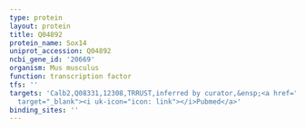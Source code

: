 ```yaml
---
type: protein
layout: protein
title: Q04892
protein_name: Sox14
uniprot_accession: Q04892
ncbi_gene_id: '20669'
organism: Mus musculus
function: transcription factor
tfs: ''
targets: 'Calb2,Q08331,12308,TRRUST,inferred by curator,&ensp;<a href="https://www.ncbi.nlm.nih.gov/pubmed/?term=24929424%5Buid%5D"
  target="_blank"><i uk-icon="icon: link"></i>Pubmed</a>'
binding_sites: ''
---
```

